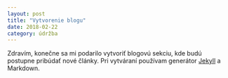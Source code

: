 ```yaml
---
layout: post
title: "Vytvorenie blogu"
date: 2018-02-22
category: údržba
---
```


Zdravím, konečne sa mi podarilo vytvoriť blogovú sekciu, kde budú postupne pribúdať nové články. Pri vytváraní používam generátor [Jekyll](http://jekyllrb.com) a Markdown.
